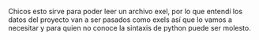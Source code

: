 Chicos esto sirve para poder leer un archivo exel, por lo que entendí los 
datos del proyecto van a ser pasados como exels así que lo vamos a necesitar
y para quien no conoce la sintaxis de python puede ser molesto.